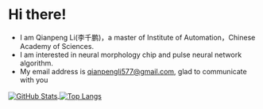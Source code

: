 # Hi there!

- I am Qianpeng Li(李千鹏)，a master of Institute of Automation，Chinese Academy of Sciences.
- I am interested in neural morphology chip and pulse neural network algorithm.
- My email address is qianpengli577@gmail.com, glad to communicate with you


<a href="https://github.com/QianpengLi577">
  <img align="center" alt="GitHub Stats"
  src="https://github-readme-stats.vercel.app/api?username=QianpengLi577&show_icons=true&include_all_commits=true&count_private=true" />
</a>
<a href="https://github.com/QianpengLi577">
  <img align="center" alt="Top Langs"
  src="https://github-readme-stats.vercel.app/api/top-langs/?username=QianpengLi577&layout=compact&count_private=true" />
</a>
